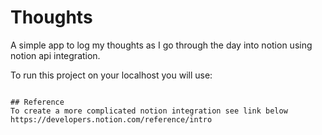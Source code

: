 # Thoughts
A simple app to log my thoughts as I go through the day into notion using notion api integration.

To run this project on your localhost you will use:

~~~nvm run devStart~~~

## Reference
To create a more complicated notion integration see link below
https://developers.notion.com/reference/intro






